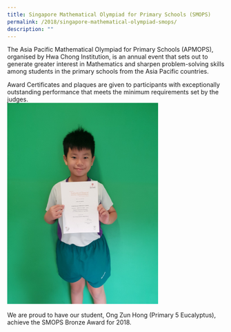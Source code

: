 ```yaml
---
title: Singapore Mathematical Olympiad for Primary Schools (SMOPS)
permalink: /2018/singapore-mathematical-olympiad-smops/
description: ""
---
```

The Asia Pacific Mathematical Olympiad for Primary Schools (APMOPS), organised by Hwa Chong Institution, is an annual event that sets out to generate greater interest in Mathematics and sharpen problem-solving skills among students in the primary schools from the Asia Pacific countries.  
  
Award Certificates and plaques are given to participants with exceptionally outstanding performance that meets the minimum requirements set by the judges.
<br>
<img src="/images/2018olympiad.jpg" 
         style="width:350px"
			/>
<br>


We are proud to have our student, Ong Zun Hong (Primary 5 Eucalyptus), achieve the SMOPS Bronze Award for 2018.